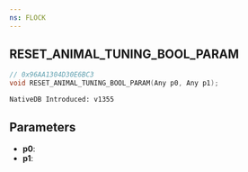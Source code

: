 ```yaml
---
ns: FLOCK
---
```

## RESET_ANIMAL_TUNING_BOOL_PARAM

```c
// 0x96AA1304D30E6BC3
void RESET_ANIMAL_TUNING_BOOL_PARAM(Any p0, Any p1);
```

```
NativeDB Introduced: v1355
```

## Parameters
* **p0**:
* **p1**:
